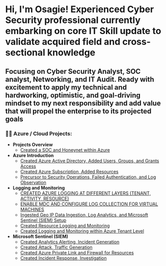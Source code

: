 <h1>Hi, I'm Osagie! Experienced Cyber Security professional currently embarking on core IT Skill update to validate acquired field and cross-sectional knowledge<br/>

<h2>Focusing on Cyber Security Analyst, SOC analyst, Networking, and IT Audit. Ready with excitement to apply my technical and hardworking, optimistic, and goal-driving mindset to my next responsibility and add value that will propel the enterprise to its projected goals</h2>
<h3>👨‍💻 Azure / Cloud Projects:</h3>

- <b>Projects Overview</b>
  - [Created a SOC and Honeynet within Azure](https://github.com/Osagieoshodi/Azure-Honeynet-SOC)
- <b>Azure Introduction</b>
  - [Created Azure Active Directory, Added Users, Groups, and Grants Access](https://github.com/Osagieoshodi/Azure-Honeynet-SOC)
  - [Created Azure Subscription, Added Resources](https://github.com/Osagieoshodi/Azure-Honeynet-SOC)
  - [Precursor to Security Operations, Failed Authentication, and Log Observation ](https://github.com/Osagieoshodi/Azure-Honeynet-SOC)
- <b>Logging and Monitoring</b>
  - [CREATED AZURE LOGGING AT DIFFERENT LAYERS (TENANT, ACTIVITY, RESOURCE)](https://github.com/Osagieoshodi/Azure-Honeynet-SOC)
  - [ENABLE MDC AND CONFIGURE LOG COLLECTION FOR VIRTUAL MACHINES](https://github.com/Osagieoshodi/Azure-Honeynet-SOC)
  - [Ingested Geo IP Data Ingestion, Log Analytics, and Microsoft Sentinel (SIEM) Setup](https://github.com/Osagieoshodi/Azure-Honeynet-SOC)
  - [Created Resource Logging and Monitoring](https://github.com/Osagieoshodi/Azure-Honeynet-SOC)
  - [Created Logging and Monitoring within Azure Tenant Level](https://github.com/Osagieoshodi/Azure-Honeynet-SOC)
 - <b>Microsoft Sentinel (SIEM)</b>
   - [Created Analytics Alerting, Incident Generation](https://github.com/Osagieoshodi/Azure-Honeynet-SOC)
   - [Created Attack, Traffic Generation](https://github.com/Osagieoshodi/Azure-Honeynet-SOC)
   - [Created Azure Private Link and Firewall for Resources](https://github.com/Osagieoshodi/Azure-Honeynet-SOC)
   - [Created Incident Response, Investigation](https://github.com/Osagieoshodi/Azure-Honeynet-SOC)
   
